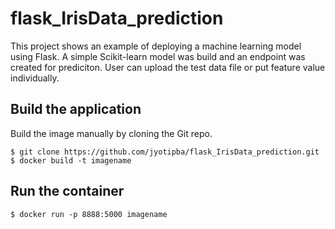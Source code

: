 # flask_IrisData_prediction
This project shows an example of deploying a machine learning model using Flask.
A simple Scikit-learn model was build and an endpoint was created for prediciton.
 User can upload the test data file or put feature value individually. 
 
 ## Build the application
Build the image manually by cloning the Git repo.
```
$ git clone https://github.com/jyotipba/flask_IrisData_prediction.git
$ docker build -t imagename
```
## Run the container
```
$ docker run -p 8888:5000 imagename
```
